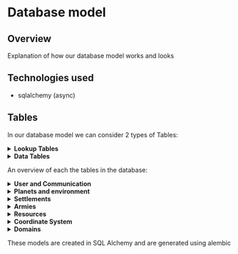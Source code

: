 # Database model

## Overview
Explanation of how our database model works and looks

## Technologies used
- sqlalchemy (async)

## Tables
In our database model we can consider 2 types of Tables:

<details>
<summary><strong>Lookup Tables</strong></summary>
<p>
These type of tables can be filled by developers.
These tables are only supposed to be altered during development by the game and 
<br/> not because of the actions of a user. In our project we use such tables to add new types of troops, building, etc.
</p>
</details>
<details>
<summary><strong>Data Tables</strong></summary>
<p>
These tables can be used to store information about the game and can be altered by user interactions
</p>
</details>

An overview of each the tables in the database:

<details>
<summary><strong>User and Communication</strong></summary>
<p>

|      Table      | Type | Purpose                                                                                                                                                  |
|:---------------:|:----:|:---------------------------------------------------------------------------------------------------------------------------------------------------------|
|      User       | Data | Store data of a user their account                                                                                                                       |
|    Alliance     | Data | Store the alliances                                                                                                                                      |
|     Message     | Data | Store the messages                                                                                                                                       |
|  MessageBoard   | Data | Each message corresponds to a message board<br/> This table makes it possible to request sequences <br/>of messages from an alliance or between players. |
|    FriendsOf    | Data | Store which users are friends with each other                                                                                                            |
|  FriendRequest  | Data | Stores which users have pending friend requests                                                                                                          |
| AllianceRequest | Data | Stores which users have pending alliance requests to join an alliance (needs to be accepted by someone in the alliance)                                  |

</p>
</details>


<details>
<summary><strong>Planets and environment</strong></summary>
<p>

|      Table       |  Type  | Purpose                                                                     |
|:----------------:|:------:|:----------------------------------------------------------------------------|
|   SpaceRegion    |  Data  | Stores the regions in space                                                 |     
|      Planet      |  Data  | Stores the planets in the game                                              |     
|    PlanetType    | Lookup | Stores which types of planets are in the game <br/>(each planet has a type) |     
|   PlanetRegion   |  Data  | Stores the region corresponding to a planet                                 |     
| PlanetRegionType | Lookup | Store all the types a region can be                                         |     
|  AssociatedWith  | Lookup | Stores which region types can exist on which planet types                   |     


</p>
</details>

<details>
<summary><strong>Settlements</strong></summary>
<p>

|         Table          |  Type  | Purpose                                                                                                                   |
|:----------------------:|:------:|:--------------------------------------------------------------------------------------------------------------------------|
|          City          |  Data  | Stores information about a city that is in a region on a planet                                                           |                                                                                                                                                  |     
|    BuildingInstance    |  Data  | Stores which buildings a city has                                                                                         |     
|      BuildingType      | Lookup | Stores the types of buildings that can exist (This table is the parent of an ISA/polymorphic relation)                    |   
|      BarracksType      | Lookup | Stores which types of barracks exist (This table is a child of an ISA/polymorphic relation with BuildingType)             |
|        WallType        | Lookup | Stores which types of walls exist (This table is a child of an ISA/polymorphic relation with BuildingType)                |   
|       TowerType        | Lookup | Stores which types of towers exist (This table is a child of an ISA/polymorphic relation with BuildingType)               |   
|       HouseType        | Lookup | Stores which types of houses exist (This table is a child of an ISA/polymorphic relation with BuildingType)               |   
| ProductionBuildingType | Lookup | Stores which types of production buildings exist (This table is a child of an ISA/polymorphic relation with BuildingType) |   
|   ProducesResources    | Lookup | Stores which resources a production building produces                                                                     |   
|      CreationCost      | Lookup | Stores the cost to create/upgrade certain buildings                                                                       |


</p>
</details>

<details>
<summary><strong>Armies</strong></summary>
<p>

|      Table      |  Type  | Purpose                                                                                                                                                                                                                 |
|:---------------:|:------:|:------------------------------------------------------------------------------------------------------------------------------------------------------------------------------------------------------------------------|
|  TrainingQueue  |  Data  | One entry stores the training data of 1 Entry in a trainingQueue,<br/>The table keeps track of which units need to be trained and in which order                                                                        |  
|    TroopType    | Lookup | Types of troops that are in the game                                                                                                                                                                                    |
|  TroopTypeCost  | Lookup | Stores which resources and how much of them it costs to train a unit                                                                                                                                                    |
|      Army       |  Data  | Stores data about an army                                                                                                                                                                                               |
| ArmyConsistsOf  |  Data  | The relation indication which types of units are part of the army and in what quantities                                                                                                                                |
|    TroopRank    |  Data  | Stores the rank of the unit for a specific user (if no entry, the rank is 1)                                                                                                                                            |
| AttackOnArrive  |  Data  | To handle actions when an army arrives in an IDLE manner we use this table to keep track of events that need to occur when an army arrives at its destination (This table is the parent of an ISA/polymorphic relation) |
|   AttackArmy    |  Data  | Stores which other army we might attack when our army arrives at its position  (This table is a child of an ISA/polymorphic relation with AttackArmy)                                                                   |
|   AttackCity    |  Data  | Stores which city we might attack when our army arrives at its position     (This table is a child of an ISA/polymorphic relation with AttackArmy)                                                                      |
|    EnterCity    |  Data  | Stores which city we might enter when our army arrives at its position     (This table is a child of an ISA/polymorphic relation with AttackArmy)                                                                       |
|   MergeArmies   |  Data  | Stores which army we merge with when we arrive     (This table is a child of an ISA/polymorphic relation with AttackArmy)                                                                                               |
|   ArmyInCity    |  Data  | Stores the armies that are present inside a city                                                                                                                                                                        |
|      Stat       | Lookup | Table for all types of stats of an army                                                                                                                                                                                 |
|  TroopHasStat   | Lookup | Association between stats and troop type                                                                                                                                                                                |
|    Generals     | Lookup | Stores all the general types                                                                                                                                                                                            |
| ArmyHasGeneral  |  Data  | Stores whether a general is assigned to a specific army                                                                                                                                                                 |
| GeneralModifier | Lookup | Stores which modifiers this general provide when the general is in the army                                                                                                                                             |
</p>
</details>

<details>
<summary><strong>Resources</strong></summary>
<p>

|     Table     |  Type  | Purpose                                                                                                           |
|:-------------:|:------:|:------------------------------------------------------------------------------------------------------------------|
| ResourceType  | Lookup | Types of resources that are in the game                                                                           |  
| HasResources  |  Data  | Store resources associated with a user (stores how many of the resources a user has)                              |
|  TradeOffer   |  Data  | Stores the currently active trading offers                                                                        |
|  TradeGives   |  Data  | This table stores which resources a user will give to the trade offer setter when he/she accepts the trade offer. |
| TradeReceives |  Data  | This table stores which resources a user will receive from the trade offer setter when he/she accepts the trade   |


</p>
</details>

<details>
<summary><strong>Coordinate System</strong></summary>
<p>
The coordinate system used in our game is stored in the database as double precision (x,y) coordinate with values ranging from 0 to 1. 
Cities, Armies and regions have coordinates to keep track of their location.
</p>
</details>




<details>
<summary><strong>Domains</strong></summary>
<p>
The following domains are used:

|     Domain      | Purpose                                         |
|:---------------:|:------------------------------------------------|
|   Coordinate    | Domain for coordinates that are in range [0, 1] |  
| PositiveInteger | Domain for integers that need to be positive    |  
|   Percentage    | Value in range between [-1, 1]                  |  

</p>
</details>

These models are created in SQL Alchemy and are generated using alembic
